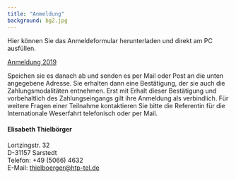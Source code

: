```yaml
---
title: "Anmeldung"
background: bg2.jpg
---
```

Hier können Sie das Anmeldeformular herunterladen und direkt am PC ausfüllen.


<a href="assets/images/IWF_Anmeldeformular_ausfuellbar_2019.pdf" class="btn btn-outline-inverse btn-sm">Anmeldung 2019</a>

Speichen sie es danach ab und senden es per Mail oder Post an die unten angegebene Adresse. 
Sie erhalten dann eine Bestätigung, der sie auch die Zahlungsmodalitäten entnehmen. Erst mit Erhalt dieser Bestätigung und vorbehaltlich des Zahlungseingangs gilt ihre Anmeldung als verbindlich.
Für weitere Fragen einer Teilnahme kontaktieren Sie bitte die Referentin für die Internationale Weserfahrt telefonisch oder per Mail.

#### Elisabeth Thielbörger
Lortzingstr. 32  
D-31157 Sarstedt  
Telefon: +49 (5066) 4632  
E-Mail: <thielboerger@htp-tel.de>
